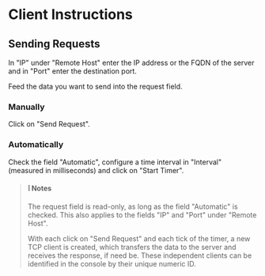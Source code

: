 # Client Instructions

## Sending Requests

In "IP" under "Remote Host" enter the IP address or the FQDN of the server and in "Port" enter the destination port.

Feed the data you want to send into the request field.

### Manually

Click on "Send Request".

### Automatically

Check the field "Automatic", configure a time interval in "Interval" (measured in milliseconds) and click on "Start Timer".

>#### :grey_exclamation: Notes
>
>The request field is read-only, as long as the field "Automatic" is checked. This also applies to the fields "IP" and "Port" under "Remote Host".
>
>With each click on "Send Request" and each tick of the timer, a new TCP client is created, which transfers the data to the server and receives the response, if need be. These independent clients can be identified in the console by their unique numeric ID.
